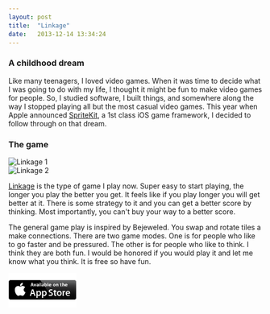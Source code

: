```yaml
---
layout: post
title:  "Linkage"
date:   2013-12-14 13:34:24
---
```


### A childhood dream

Like many teenagers, I loved video games. When it was time to decide what I was going to do with my life, I thought it might be fun to make video games for people. So, I studied software, I built things, and somewhere along the way I stopped playing all but the most casual video games. This year when Apple announced [SpriteKit](https://developer.apple.com/library/IOs/documentation/GraphicsAnimation/Conceptual/SpriteKit_PG/Introduction/Introduction.html), a 1st class iOS game framework, I decided to follow through on that dream.

### The game

<div class="row">

  <div class="text-center screen_shot span6">
    <img src="http://2limes.com/linkage/img/1.png" alt="Linkage 1" />
  </div> 

  <div class="text-center screen_shot span6">
    <img src="http://2limes.com/linkage/img/3.png" alt="Linkage 2" />
  </div> 
</div>

[Linkage](http://2limes.com/linkage/index.html) is the type of game I play now. Super easy to start playing, the longer you play the better you get. It feels like if you play longer you will get better at it. There is some strategy to it and you can get a better score by thinking. Most importantly, you can't buy your way to a better score.

The general game play is inspired by Bejeweled. You swap and rotate tiles a make connections. There are two game modes. One is for people who like to go faster and be pressured. The other is for people who like to think. I think they are both fun. I would be honored if you would play it and let me know what you think. It is free so have fun.

<div class="row">

  <div class="text-center screen_shot span12">
    <a href="https://itunes.apple.com/us/app/linkage-connect-the-dots/id687939966?ls=1&mt=8&at=11lbUE&ct=schlu_org"><img src="/img/Available_on_the_App_Store_Badge_US-UK_135x40.png" /></a>
  </div>
</div>